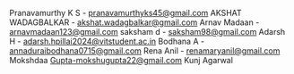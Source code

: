 
Pranavamurthy K S - pranavamurthyks45@gmail.com
AKSHAT WADAGBALKAR - akshat.wadagbalkar@gmail.com
Arnav Madaan - arnavmadaan123@gmail.com
saksham d - saksham98@gmail.com
Adarsh H - adarsh.hpillai2024@vitstudent.ac.in
Bodhana A - annaduraibodhana0715@gmail.com
Rena Anil - renamaryanil@gmail.com
Mokshdaa Gupta-mokshugupta22@gmail.com
Kunj Agarwal

